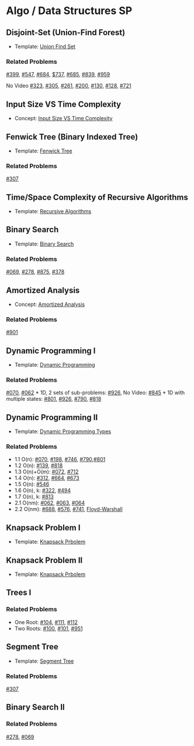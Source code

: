 # Algo / Data Structures SP

## Disjoint-Set (Union-Find Forest)
* Template: [Union Find Set](./UnionFind.py)

### Related Problems
[#399](../Graph/399_EvaluateDivision.py), [#547](../Search/547_FriendCircles.py), [#684](../Graph/684_RedundantConnection.py), [$737](https://www.youtube.com/watch?v=X0_xRWMxIrA&list=PLLuMmzMTgVK7XfFadhkPuF_ztvhxbriDr&index=6), [#685](../Graph/685_RedundantConnectionII.py), [#839](../String/839_SimilarStringGroups.py), [#959](../Graph/959_RegionsCutBySlashes.py)

No Video
[#323](), [#305](), [#261](), [#200](), [#130](), [#128](), [#721]()

## Input Size VS Time Complexity
* Concept: [Input Size VS Time Complexity](./InputSizeTimeComplexity.md)

## Fenwick Tree (Binary Indexed Tree)
* Template: [Fenwick Tree](./FenwickTree.py)

### Related Problems
[#307](../BinaryTree/307_RangeSumQueryMutable.py)

## Time/Space Complexity of Recursive Algorithms
* Template: [Recursive Algorithms](./RecursiveAlgos.py)

## Binary Search
* Template: [Binary Search](./BinarySearch.py)

### Related Problems
[#069](../Math/069_SqrtX.py), [#278](../BinarySearch/278_FirstBadVersion.py), [#875](../BinarySearch/875_KokoEatingBananas.py), [#378](../BinarySearch/378_KSmallestElementInSortedMatrix.py)

## Amortized Analysis
* Concept: [Amortized Analysis](./AmortizedAnalysis.md)

### Related Problems
[#901](./DynamicProgramming/901_OnlineStockSpan.py)

## Dynamic Programming I
* Template: [Dynamic Programming](./DynamicProgramming_General.py)

### Related Problems
[#070](../DynamicProgramming/070_ClimbingStairs.py), [#062](../DynamicProgramming/062_UniquePaths.py)
    * 1D, 2 sets of sub-problems: [#926](../DynamicProgramming/926_FlipString2MonotoneIncreasing.py), No Video: [#845]()
    * 1D with multiple states: [#801](../Search/801_MinimumSwapsToSeq.py), [#926](../DynamicProgramming/926_FlipString2MonotoneIncreasing.py), [#790](../DynamicProgramming/790_DominoTrominoTiling.py), [#818]()
## Dynamic Programming II
* Template: [Dynamic Programming Types](./DynamicProgramming_Types.py)

### Related Problems
* 1.1 O(n): [#070](../DynamicProgramming/070_ClimbingStairs.py), [#198](../DynamicProgramming/198_HouseRobber.py), [#746](../DynamicProgramming/746_MinCostClimbingStairs.py), [#790](../DynamicProgramming/790_DominoTrominoTiling.py),[#801](./Search/801_MinimumSwapsToSeq.py)
* 1.2 O(n): [#139](../HashTable/139_WordBreak.py), [#818]()
* 1.3 O(n)+O(m): [#072](../DynamicProgramming/072_EditDistance.py), [#712](../DynamicProgramming/712_MinASCIIDeleteSumFor2String.py)
* 1.4 O(n): [#312](../DynamicProgramming/312_BurstBalloons.py), [#664](), [#673](../DynamicProgramming/673_NumLongestIncreasingSubsequence.py)
* 1.5 O(n): [#546]()
* 1.6 O(n), k: [#322](../Search/322_CoinChange.py), [#494](../DynamicProgramming/494_TargetSum.py)
* 1.7 O(n), k: [#813](../DynamicProgramming/813_LargestSumOfAvgs.py)
* 2.1 O(nm): [#062](../DynamicProgramming/062_UniquePaths.py), [#063](../DynamicProgramming/063_UniquePathsII.py), [#064](../DynamicProgramming/064_MinPathSum.py)
* 2.2 O(nm): [#688](../DynamicProgramming/688_KnightProbabilityInChessboard.py), [#576](../DynamicProgramming/576_OutOfBoundaryPaths.py), [#741](), [Floyd-Warshall]()

## Knapsack Problem I
* Template: [Knapsack Prbolem](./Knapsack.py)

## Knapsack Problem II
* Template: [Knapsack Prbolem](./Knapsack.py)

## Trees I

### Related Problems
* One Root: [#104](../BinaryTree/104_MaxDepthOfBinaryTree.py), [#111](../BinaryTree/111_MinDepthOfBinaryTree.py), [#112](../BinaryTree/112_PathSum.py)
* Two Roots: [#100](../BinaryTree/100_SameTree.py), [#101](../BinaryTree/101_SymmetricTree.py), [#951](../BinaryTree/951_FlipEquivalentBinaryTrees.py)

## Segment Tree
* Template: [Segment Tree](./SegmentTree.py)

### Related Problems
[#307](../BinaryTree/307_RangeSumQueryMutable.py)

## Binary Search II

### Related Problems
[#278](./BinarySearch/278_FirstBadVersion.py), [#069](./Math/069_SqrtX.py)